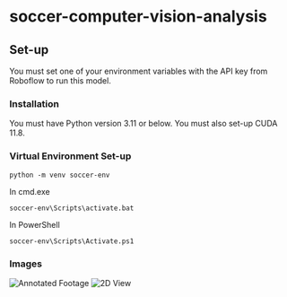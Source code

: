 # soccer-computer-vision-analysis

## Set-up

You must set one of your environment variables with the API key from Roboflow to run this model.

### Installation

You must have Python version 3.11 or below. You must also set-up CUDA 11.8.

### Virtual Environment Set-up

```
python -m venv soccer-env
```

In cmd.exe

```
soccer-env\Scripts\activate.bat 
```

In PowerShell

```
soccer-env\Scripts\Activate.ps1
```

### Images

![Annotated Footage](https://github.com/user-attachments/assets/de190880-4c82-4455-9dd3-3f9ceceeffe7)
![2D View](https://github.com/user-attachments/assets/6e4d03d1-0418-49cc-8c8b-f1853ced0647)

